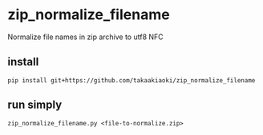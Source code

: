 # zip_normalize_filename
Normalize file names in zip archive to utf8 NFC

## install
~~~
pip install git+https://github.com/takaakiaoki/zip_normalize_filename
~~~

## run simply
~~~
zip_normalize_filename.py <file-to-normalize.zip>
~~~
